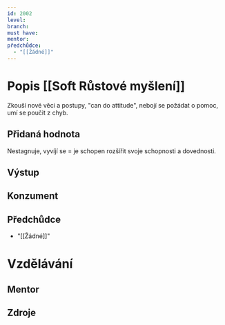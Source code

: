 ```yaml
---
id: 2002
level: 
branch: 
must have: 
mentor: 
předchůdce: 
  - "[[Žádné]]"
---
```



# Popis [[Soft Růstové myšlení]]
Zkouší nové věci a postupy, "can do attitude", nebojí se požádat o pomoc, umí se poučit z chyb. 

## Přidaná hodnota
Nestagnuje, vyvíjí se = je schopen rozšířit svoje schopnosti a dovednosti.

## Výstup


## Konzument


## Předchůdce

  - "[[Žádné]]"

# Vzdělávání


## Mentor


## Zdroje